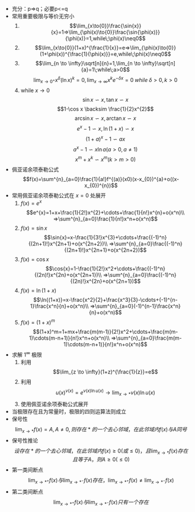 [KaText]:https://katex.org/docs/supported.html
- 充分：p=>q；必要p<=q
- 常用重要极限与等价无穷小
    1. $$\lim_{x\to{0}}\frac{\sin{x}}{x}=1=>\lim_{\phi(x)\to{0}}\frac{\sin{\phi(x)}}{\phi(x)}=1,while\;\phi(x)\neq0$$
    2. $$\lim_{x\to{0}}(1+x)^{\frac{1}{x}}=e=>\lim_{\phi(x)\to{0}}(1+\phi(x))^{\frac{1}{\phi(x)}}=e,while\;\phi(x)\neq0$$
    3. $$\lim_{n \to \infty}\sqrt[n]{n}=1,\lim_{n \to \infty}\sqrt[n]{a}=1\;while\;a>0$$
    $$\lim_{x \to 0^{+}}x^{\delta}(\ln x)^{k}=0,\lim_{x \to \infty}x^{k}e^{-\delta x}=0\;while\;\delta >0,k>0$$
    4. while $x\to 0$
    $$\sin x \backsim x,\tan x \backsim x$$
    $$1-\cos x \backsim \frac{1}{2}x^{2}$$
    $${\arcsin}x{\backsim}x,{\arctan}x{\backsim}x$$
    $$e^{x}-1 \backsim x,\ln(1+x) \backsim x$$
    $$(1+a)^{x}-1{\backsim}ax$$
    $$a^{x}-1{\backsim}x{\ln}a(a>0,a\neq1)$$
    $$x^{m}+x^{k}{\backsim}x^{m}(k>m>0)$$
- 佩亚诺余项泰勒公式
$$f(x)=\sum^{n}_{a=0}\frac{1}{a!}f^{(a)}(x0)(x-x_{0})^{a}+o((x-x_{0})^{n})$$
- 常用佩亚诺余项泰勒公式在 $x=0$ 处展开
    1. $f(x)=e^x$
    $$e^{x}=1+x+\frac{1}{2!}x^{2}+\cdots+\frac{1}{n!}x^{n}+o(x^n)\\
    =>\sum^{n}_{a=0}\frac{1}{n!}x^n+o(x^n)$$
    2. $f(x)=\sin{x}$
    $$\sin{x}=x-\frac{1}{3!}x^{3}+\cdots+\frac{(-1)^n}{(2n+1)!}x^{2n+1}+o(x^{2n+2})\\
    =>\sum^{n}_{a=0}\frac{(-1)^n}{(2n+1)!}x^{2n+1}+o(x^{2n+2})$$
    3. $f(x)=\cos{x}$
    $$\cos{x}=1-\frac{1}{2!}x^2+\cdots+\frac{(-1)^n}{(2n)!}x^{2n}+o(x^{2n+1})\\
    =>\sum^{n}_{a=0}\frac{(-1)^n}{(2n)!}x^{2n}+o(x^{2n+1})$$
    4. $f(x)=\ln{(1+x)}$
    $$\ln{(1+x)}=x-\frac{x^2}{2}+\frac{x^3}{3}-\cdots+(-1)^{n-1}\frac{x^n}{n}+o(x^n)\\
    =>\sum^{n}_{a=0}(-1)^{n-1}\frac{x^n}{n}+o(x^n)$$
    5. $f(x)=(1+x)^m$
    $$(1+x)^m=1+mx+\frac{m(m-1)}{2!}x^2+\cdots+\frac{m(m-1)\cdots(m-n+1)}{n!}x^n+o(x^n)\\
    =>\sum^{n}_{a=0}\frac{m(m-1)\cdots(m-n+1)}{n!}x^n+o(x^n)$$
- 求解 $1^{\infty}$ 极限
    1. 利用 $$\lim_{z \to \infty}(1+z)^{\frac{1}{z}}=e$$
    2. 利用 $$u(x)^{v(x)}=e^{v(x)\ln{u(x)}}\to\lim_{x \to *}v(x)\ln{u(x)}$$ 
    3. 使用佩亚诺余项泰勒公式展开
- 当极限存在且为常量时，极限的四则运算法则成立
- 保号性
    $$\lim_{x \to *}f(x)=A,A \neq 0,则存在*的一个去心邻域，在此邻域内f(x)与A同号$$
- 保号性推论
    $$设存在*的一个去心邻域，在此邻域内f(x) \ge 0(或\le 0)，且\lim_{x \to *}f(x)存在且等于A，则A \ge 0(\le 0)$$
- 第一类间断点
    $$\lim_{x \to *^{+}}f(x)与\lim_{x \to *^{-}}f(x)存在，\lim_{x \to *^{+}}f(x)\neq\lim_{x \to *^{-}}f(x)$$
- 第二类间断点
    $$\lim_{x \to *^{+}}f(x)与\lim_{x \to *^{-}}f(x)只有一个存在$$